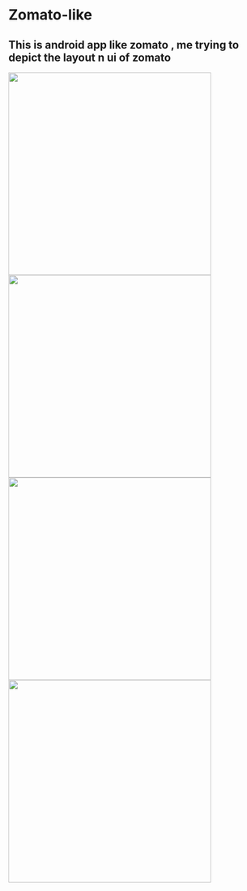 # Zomato-like
## This is android app like zomato , me trying to depict the layout n ui of zomato
<img src="https://user-images.githubusercontent.com/58212835/88328255-ca60cb00-cd45-11ea-9f09-c0629ebc0047.png" height="400">  <img src="https://user-images.githubusercontent.com/58212835/88328393-ff6d1d80-cd45-11ea-95fc-a0034e9a95ed.png" height="400">  <img src="https://user-images.githubusercontent.com/58212835/88328482-24619080-cd46-11ea-86f1-5c6be89f5cea.png" height="400">  <img src="https://user-images.githubusercontent.com/58212835/88328462-1f9cdc80-cd46-11ea-8951-9b67016f6a14.png" height="400"> 



